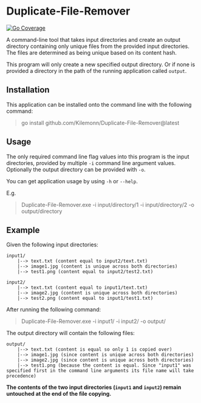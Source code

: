 # Duplicate-File-Remover

[![Go Coverage](https://github.com/Kilemonn/Duplicate-File-Remover/wiki/coverage.svg)](https://raw.githack.com/wiki/Kilemonn/Duplicate-File-Remover/coverage.html)

A command-line tool that takes input directories and create an output directory containing only unique files from the provided input directories. The files are determined as being unique based on its content hash.

This program will only create a new specified output directory. Or if none is provided a directory in the path of the running application called `output`.

## Installation

This application can be installed onto the command line with the following command:
> go install github.com/Kilemonn/Duplicate-File-Remover@latest

## Usage

The only required command line flag values into this program is the input directories, provided by multiple `-i` command line argument values.
Optionally the output directory can be provided with `-o`.

You can get application usage by using `-h` or `--help`.

E.g.
> Duplicate-File-Remover.exe -i input/directory/1 -i input/directory/2 -o output/directory

## Example

Given the following input directories:
```
input1/
    |--> text.txt (content equal to input2/text.txt)
    |--> image1.jpg (content is unique across both directories)
    |--> test1.png (content equal to input2/test2.txt)

input2/
    |--> text.txt (content equal to input1/text.txt)
    |--> image2.jpg (content is unique across both directories)
    |--> test2.png (content equal to input1/test1.txt)
```

After running the following command:
> Duplicate-File-Remover.exe -i input1/ -i input2/ -o output/

The output directory will contain the following files:
```
output/
    |--> text.txt (content is equal so only 1 is copied over)
    |--> image1.jpg (since content is unique across both directories)
    |--> image2.jpg (since content is unique across both directories)
    |--> test1.png (because the content is equal. Since "input1" was specified first in the command line arguments its file name will take precedence)
```

**The contents of the two input directories (`input1` and `input2`) remain untouched at the end of the file copying.**
